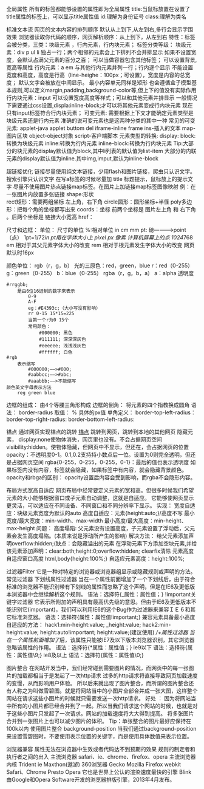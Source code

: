 全局属性
	所有的标签都能够设置的属性即为全局属性
	title:当鼠标放置在设置了title属性的标签上，可以显示title属性值
	id:理解为身份证号
	class:理解为类名





标准文本流
	网页的文本内容的排列顺序
		默认从上到下,从左到右,多行会显示字围效果	浏览器读取你代码的顺序，网页解析顺序：从上到下，从左到右
	特性：标签会被分类，三类：块级元素 ，行内元素，行内块元素；
	标签分类等级：
		块级元素：div p ul li 
			独占一行；两个相邻的元素会上下排列不会并排显示
			如果不设置宽度，会默认占满父元素的百分之百；
			可以当做容器包含其他标签；
			可以设置背景,宽高等属性
		行内元素：a em 
			与其他行内元素并列一行；行内逐个显示
			不能设置宽度和高度，高度是行高（line-heighe：100px；可设置），宽度是内容的总宽度；
			默认文字会被放在中间显示。
			最小内容单元同样是矩形
			也会遵循盒子模型基本规则,可以定义margin,padding,background-color等,但上下的值没有实际作用
		行内块元素：input
			可以设置宽度高度等样式；可以和其他元素并排显示
			一般情况下需要通过css设置,displa:inline-block;才可以将其他元素变成行内块元素
			现在只有input标签符合行内块元素；
		可变元素:
			需要根据上下文才能确定元素类型是块级元素还是行内元素
			准确的说可变元素也是这两种分类的其中一种
			常见的可变元素:
				applet-java applet
				buttom
				del
				iframe-inline frame
				ins-插入的文本
				map-图片区块
				object-object对象
				script-客户端脚本
		元素类型的转换:
			display:
				block:转换为块级元素
				inline:转换为行内元素
				inline-block:转换为行内块元素
			Tip:大部分的块元素的display默认值为block,其中li列表的默认值为list-item
				大部分的内联元素的display默认值为inline.其中img,imput,默认为inline-block
				
			
			

超链接优化
		链接尽量使用纯文本链接，少用flash和图片链接，爬虫只认识文字。搜索引擎只认识文字
		在写a标签的时候尽量加 title 标题提示，鼠标放上的提示文字
		尽量不使用图片热点链接map标签。在图片上加链接map标签图像映射
			例：在一张图片内放置多张链接
			shape:形状 	
				rect矩形：需要两组坐标  左上角，右下角
				circle圆形：圆形坐标+半径
				poly多边形：把每个角的坐标都写出来
			coords：坐标 前两个坐标是 图片左上角 和 右下角 。后两个坐标是 链接大小宽高
			href：
			<img src="./01.jpg" alt=""  usemap="#aaa">
			<map name="aaa" id="aaa" >
				<area shape="rect" coords="0,0,100,100"  href="http://ww.baidu.com" alt="">
				<area shape="ciitccle" coords="400,400,20"  href="http://ww.baidu.com" alt="">
			</map>



尺寸和边框：
单位：
尺寸的单位
	%:相对单位
	in
	cm
	mm
	pt:
		磅————>point（点）
		1pt=1/72*in
		pt用在字体大小上
	pixel
		px 像素 计算机屏幕上的点
		1024*768
	em
		相对于其父元素字体大小的改变
	rem
		相对于根元素发生字体大小的改变
		网页默认时16px

颜色单位：
	rgb（r，g，b）
		光的三原色：red，green，blue
			r：red（0-255）
			g：green（0-255）
			b：blue（0-255）
	rgba（r，g，b，a）
		a：alpha 透明度

	#rrggbb;
		是由6位16进制的数字来表示
			0-9
			A-F
			eg：#E4393c;（大小写没有影响）
			rr 0-15 15*15=225
			当第一个r为0 15个
			常用颜色：
				#000000; 黑色
				#111111; 深深深灰色
				#eeeeee; 浅浅浅灰色
				#ffffff; 白色
	#rgb
		表示缩写
			#000000;——>#000;
			#aabbcc;——>#abc;
			#aaabbb;——>不能缩写
	颜色英文字母表示方法
		reg green blue


边框的组成：
	由4个等腰三角形构成
	边框的倒角：
		将元素的四个指教换成圆角
		语法：
			border-radius
		取值：
			%
			具体的px值
	单角定义：
	    border-top-left-radius：
	    border-top-right-radius:
	    border-bottom-left-radius:







锚点
	通过网页实现锚点的跳转
	<a href="#+id名">锚点</a>
	跳转到网页，跳转到本地的其他网页
	隐藏元素，
		display:none使物体消失，网页里也没有。不会占据网页空间
		visibility:hidden。使物体隐藏，但网页中不显示，但还在，会占据网页的位置
		opacity：不透明度0-1。0.1,0.2支持持小数点后一位。设置为0则完全透明，但还是占据网页空间
		rgba{0-255，0-255，0-255，0-1}：最后的值也表示透明度
			如果标签内没有内容，标签就会隐藏，如果标签中有内容，就会隐藏背景颜色。
		opacity和rbga的区别：
			opacity设置后内容会受到影响，而rgba不会隐形内容。
			
			
布局方式宽高自适应
	网页布局中经常要定义元素的宽和高。但很多时候我们希望元素的大小能够根据窗口或子元素自动调整，这就是自适应。
	它能够使网页显示更灵活，可以适应在不同设备、不同窗口和不同分辨率下显示。
	实现：
		宽度自适应：块级元素宽度为默认的auto
		高度自适应：元素{height:auto;}/高度不写
		最小宽度/最大宽度：min-width、max-width
		最小高度/最大高度：min-height、max-height
	问题：	
		高度塌陷:
			父元素没有设置高度，子元素设置了浮动后，父元素会发生高度塌陷。(本质来说是浮动所产生的影响)
			解决方法：
				给父元素添加声明overflow:hidden;(缺点：会隐藏溢出的元素
				在浮动元素下方添加空块元素,并给该元素添加声明：clear:both;height:0;overflow:hidden;
				clearfix清除
元素高度自适应窗口高度
	html,body{height:100%;}
	自适应元素高度：height:100%;
		
		
		
过滤器Filter
	它是一种对特定的浏览器或浏览器组显示或隐藏规则或声明的方法。
	常见过滤器
		下划线属性过滤器
			当在一个属性前面增加了一个下划线后，由于符合标准的浏览器不能识别带有下划线的属性而忽略了这个声明，但是在IE6及更低版本浏览器中会继续解析这个规则。
			语法：选择符{_属性：属性值；}
		!important关键字过滤器
			它表示所附加的声明具有最高优先级的意思。但由于IE6及更低版本不能识别它(important)，我们可以利用IE6的这个Bug作为过滤器来兼容ＩＥ６和其它标准浏览器。
			语法：选择符{属性：属性值!important;}
			兼容元素具备最小高度自适应的方法：
				hack1:min-height:value; _height:value;
				hack2:min-height:value;  height:auto!important;   height:value;(建议使用)
		*/+属性过滤器
			当在一个属性前面增加了*后，该属性只能被IE7及以下版本浏览器识别，其它浏览器忽略该属性的作用。
			语法：选择符{*属性：属性值；}
		ie9以下
			语法：选择符{属性：属性值\9;}
		ie8及以上
			语法：选择符{属性：属性值\0;}
		
图片整合
	在网站开发当中，我们经常碰到需要图片的情况，而网页中的每一张图片的加载都相当于是发起了一次http请求
	过多的http请求将直接导致网页加载速度的变慢，从而影响用户体验。
	所以后来就出现了图片整合，而所谓的图片整合还有人称之为叫做雪碧图。就是将网站当中的小图片全部合并成一张大图，这样整个网站在请求这些小图片的时候就只需要发送一次http请求。
	好处 ：
		因为将网站当中所有的小图片都已经合并到了一起。所以当我们请求这个网站的时候，也就是对于这些小图片只发起了一次请求。网站的加载速度将大大得到提高。
		将多张图片合并到一张图片上也可以减少图片的体积。
		Tip：单张整合的图片最好应保持在100k以内
	使用图片整合
		background-position
		当我们通过background-position来设置雪碧图时，不要使用表示位置的关键字，而是使用具体数值来表示位置。
			
浏览器兼容
	属性无法在浏览器中生效或者代码达不到预期的效果
	规则的制定者和执行者之间的出入
	主流浏览器
		safari、ie、chrome、firefox、opera
	主流浏览器内核
		Trident
			ie
			Maxthon(遨游)
			360浏览器
		Gecko
			Mozilla Firefox
		webkit
			Safari、Chrome 
		Presto
			Opera
			它也是世界上公认的渲染速度最快的引擎
		Blink
			由Google和Opera Software开发的浏览器排版引擎，2013年4月发布。
		
	

		
		